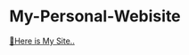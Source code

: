 # My-Personal-Webisite
[📍Here is My Site..](https://mayanksamadhiya12345.github.io/My-Personal-Site-Using-HTML-/) <br />
